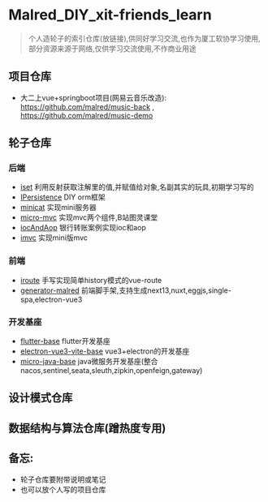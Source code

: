 # Malred_DIY_xit-friends_learn


> 个人造轮子的索引仓库(放链接),供同好学习交流,也作为厦工软协学习使用,部分资源来源于网络,仅供学习交流使用,不作商业用途  
   
   
   
## 项目仓库   

   - 大二上vue+springboot项目(网易云音乐改造): https://github.com/malred/music-back , https://github.com/malred/music-demo 
  
  
  
## 轮子仓库

   ### 后端
   
   - [iset](https://github.com/malred/myConstruct) 利用反射获取注解里的值,并赋值给对象,名副其实的玩具,初期学习写的 
   - [IPersistence](https://github.com/malred/IPersistence) DIY orm框架
   - [minicat](https://github.com/malred/minicat) 实现mini服务器
   - [micro-mvc](https://github.com/malred/micro-mvc) 实现mvc两个组件,B站图灵课堂
   - [iocAndAop](https://github.com/malred/iocAndAop) 银行转账案例实现ioc和aop
   - [imvc](https://github.com/malred/imvc) 实现mini版mvc

   
   ### 前端
   
   - [iroute](https://github.com/malred/iroute) 手写实现简单history模式的vue-route
   - [generator-malred](https://github.com/malred/generator-malred) 前端脚手架,支持生成next13,nuxt,eggjs,single-spa,electron-vue3


   ### 开发基座
     
   - [flutter-base](https://github.com/malred/flutter_base) flutter开发基座
   - [electron-vue3-vite-base](https://github.com/malred/electron-vue3-vite-base) vue3+electron的开发基座
   - [micro-java-base](https://github.com/malred/micro-java-base) java微服务开发基座(整合nacos,sentinel,seata,sleuth,zipkin,openfeign,gateway)
   
   
   
## 设计模式仓库



## 数据结构与算法仓库(蹭热度专用)
   
   

## 备忘: 

 - 轮子仓库要附带说明或笔记
 - 也可以放个人写的项目仓库

